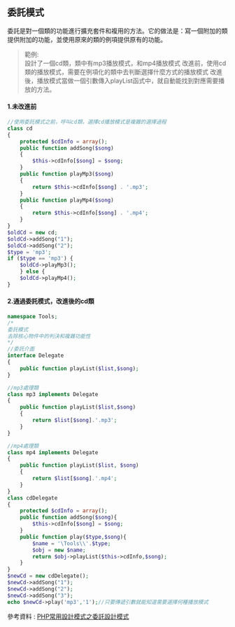 ## 委託模式
委託是對一個類的功能進行擴充套件和複用的方法。它的做法是：寫一個附加的類提供附加的功能，並使用原來的類的例項提供原有的功能。


>範例:   
設計了一個cd類，類中有mp3播放模式，和mp4播放模式
改進前，使用cd類的播放模式，需要在例項化的類中去判斷選擇什麼方式的播放模式 
改進後，播放模式當做一個引數傳入playList函式中，就自動能找到對應需要播放的方法。

#### 1.未改進前
```php
//使用委託模式之前，呼叫cd類，選擇cd播放模式是複雜的選擇過程 
class cd 
{ 
    protected $cdInfo = array(); 
    public function addSong($song) 
    { 
        $this->cdInfo[$song] = $song; 
    } 
    public function playMp3($song) 
    { 
        return $this->cdInfo[$song] . '.mp3'; 
    } 
    public function playMp4($song) 
    { 
        return $this->cdInfo[$song] . '.mp4'; 
    } 
} 
$oldCd = new cd; 
$oldCd->addSong("1"); 
$oldCd->addSong("2"); 
$type = 'mp3'; 
if ($type == 'mp3') { 
    $oldCd->playMp3(); 
    } else { 
    $oldCd->playMp4(); 
}
```

#### 2.通過委託模式，改進後的cd類

```php
namespace Tools;
/*
委託模式
去除核心物件中的判決和複雜功能性
*/
//委託介面
interface Delegate
{
    public function playList($list,$song);
}

//mp3處理類
class mp3 implements Delegate
{
    public function playList($list,$song)
    {
        return $list[$song].'.mp3';
    }
}

//mp4處理類
class mp4 implements Delegate
{
    public function playList($list, $song)
    {
        return $list[$song].'.mp4';
    }
}
class cdDelegate
{
    protected $cdInfo = array();
    public function addSong($song){
        $this->cdInfo[$song] = $song;
    }
    public function play($type,$song){
        $name = '\Tools\\'.$type;
        $obj = new $name;
        return $obj->playList($this->cdInfo,$song);
    }
}
$newCd = new cdDelegate();
$newCd->addSong("1");
$newCd->addSong("2");
$newCd->addSong("3");
echo $newCd->play('mp3','1');//只要傳遞引數就能知道需要選擇何種播放模式
```

參考資料 : [PHP常用設計模式之委託設計模式](https://codertw.com/%E7%A8%8B%E5%BC%8F%E8%AA%9E%E8%A8%80/214257/)